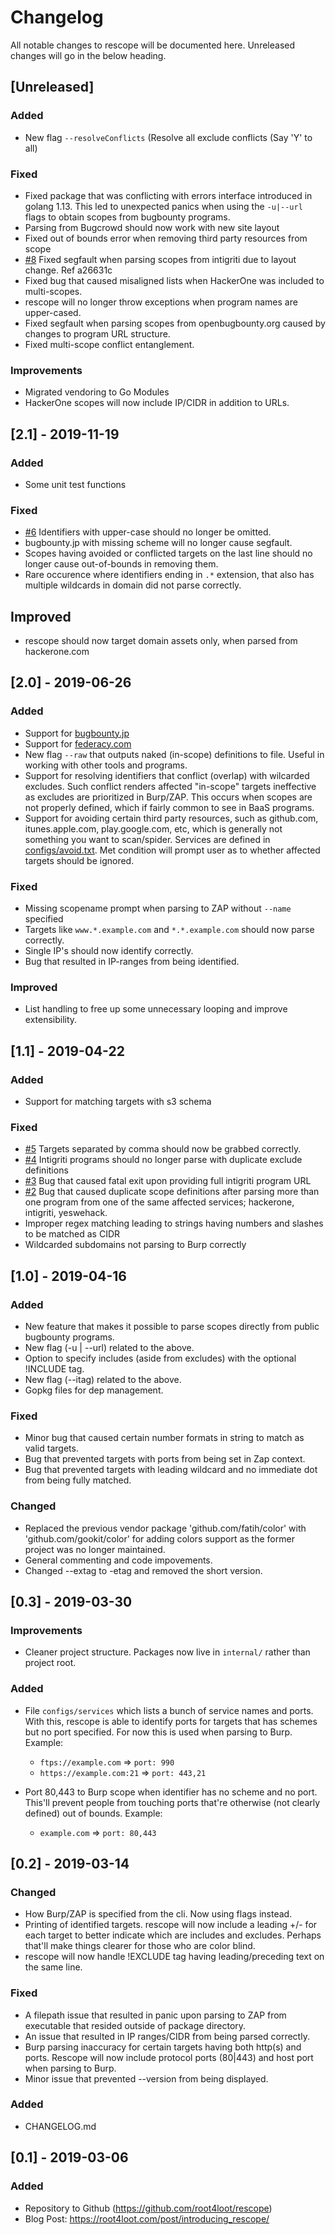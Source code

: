 # Changelog

All notable changes to rescope will be documented here.
Unreleased changes will go in the below heading.

## [Unreleased]

### Added
- New flag `--resolveConflicts` (Resolve all exclude conflicts (Say 'Y' to all)
### Fixed
- Fixed package that was conflicting with errors interface introduced in golang 1.13. This led to unexpected panics when using the `-u|--url` flags to obtain scopes from bugbounty programs.
- Parsing from Bugcrowd should now work with new site layout
- Fixed out of bounds error when removing third party resources from scope
- [#8](https://github.com/root4loot/rescope/issues/5) Fixed segfault when parsing scopes from intigriti due to layout change. Ref a26631c
- Fixed bug that caused misaligned lists when HackerOne was included to multi-scopes.
- rescope will no longer throw exceptions when program names are upper-cased.
- Fixed segfault when parsing scopes from openbugbounty.org caused by changes to program URL structure.
- Fixed multi-scope conflict entanglement.

### Improvements
- Migrated vendoring to Go Modules
- HackerOne scopes will now include IP/CIDR in addition to URLs.

## [2.1] - 2019-11-19

### Added
- Some unit test functions

### Fixed
- [#6](https://github.com/root4loot/rescope/issues/6) Identifiers with upper-case should no longer be omitted.
- bugbounty.jp with missing scheme will no longer cause segfault.
- Scopes having avoided or conflicted targets on the last line should no longer cause out-of-bounds in removing them.
- Rare occurence where identifiers ending in `.*` extension, that also has multiple wildcards in domain did not parse correctly.

## Improved
- rescope should now target domain assets only, when parsed from hackerone.com

## [2.0] - 2019-06-26

### Added
- Support for [bugbounty.jp](https://bugbounty.jp)
- Support for [federacy.com](https://www.federacy.com/)
- New flag `--raw` that outputs naked (in-scope) definitions to file. Useful in working with other tools and programs.
- Support for resolving identifiers that conflict (overlap) with wilcarded excludes. Such conflict renders affected "in-scope" targets ineffective as excludes are prioritized in Burp/ZAP. This occurs when scopes are not properly defined, which if fairly common to see in BaaS programs.
- Support for avoiding certain third party resources, such as github.com, itunes.apple.com, play.google.com, etc, which is generally not something you want to scan/spider. Services are defined in [configs/avoid.txt](configs/avoid.txt). Met condition will prompt user as to whether affected targets should be ignored.


### Fixed
- Missing scopename prompt when parsing to ZAP without `--name` specified
- Targets like `www.*.example.com` and `*.*.example.com` should now parse correctly.
- Single IP's should now identify correctly.
- Bug that resulted in IP-ranges from being identified.

### Improved
- List handling to free up some unnecessary looping and improve extensibility.


## [1.1] - 2019-04-22

### Added
- Support for matching targets with s3 schema

### Fixed
- [#5](https://github.com/root4loot/rescope/issues/5) Targets separated by comma should now be grabbed correctly.  
- [#4](https://github.com/root4loot/rescope/issues/4) Intigriti programs should no longer parse with duplicate exclude definitions
- [#3](https://github.com/root4loot/rescope/issues/3) Bug that caused fatal exit upon providing full intigriti program URL
- [#2](https://github.com/root4loot/rescope/issues/2) Bug that caused duplicate scope definitions after parsing more than one program from one of the same affected services; hackerone, intigriti, yeswehack.
- Improper regex matching leading to strings having numbers and slashes to be matched as CIDR
- Wildcarded subdomains not parsing to Burp correctly

## [1.0] - 2019-04-16

### Added
- New feature that makes it possible to parse scopes directly from public bugbounty programs.
- New flag (-u | --url) related to the above.
- Option to specify includes (aside from excludes) with the optional !INCLUDE tag.
- New flag (--itag) related to the above.
- Gopkg files for dep management.

### Fixed
- Minor bug that caused certain number formats in string to match as valid targets.
- Bug that prevented targets with ports from being set in Zap context.
- Bug that prevented targets with leading wildcard and no immediate dot from being fully matched.

### Changed
- Replaced the previous vendor package 'github.com/fatih/color' with 'github.com/gookit/color' for adding colors support as the former project was no longer maintained.
- General commenting and code impovements.
- Changed --extag to -etag and removed the short version.


## [0.3] - 2019-03-30
### Improvements
- Cleaner project structure. Packages now live in `internal/` rather than project root.

### Added
- File `configs/services` which lists a bunch of service names and ports. With this, rescope is able to identify ports for targets that has schemes but no port specified. For now this is used when parsing to Burp. Example:
     - `ftps://example.com` => `port: 990`
     - `https://example.com:21` => `port: 443,21`

- Port 80,443 to Burp scope when identifier has no scheme and no port. This'll prevent people from touching ports that're otherwise (not clearly defined) out of bounds. Example:
     - `example.com` => `port: 80,443`

## [0.2] - 2019-03-14
### Changed
- How Burp/ZAP is specified from the cli. Now using flags instead.
- Printing of identified targets. rescope will now include a leading +/- for each target to better indicate which are includes and excludes. Perhaps that'll make things clearer for those who are color blind.
- rescope will now handle !EXCLUDE tag having leading/preceding text on the same line.

### Fixed
- A filepath issue that resulted in panic upon parsing to ZAP from executable that resided outside of package directory.
- An issue that resulted in IP ranges/CIDR from being parsed correctly.
- Burp parsing inaccuracy for certain targets having both http(s) and ports. Rescope will now include protocol ports (80|443) and host port when parsing to Burp.
- Minor issue that prevented --version from being displayed.

### Added
- CHANGELOG.md

## [0.1] - 2019-03-06
### Added
- Repository to Github (https://github.com/root4loot/rescope)
- Blog Post: https://root4loot.com/post/introducing_rescope/
